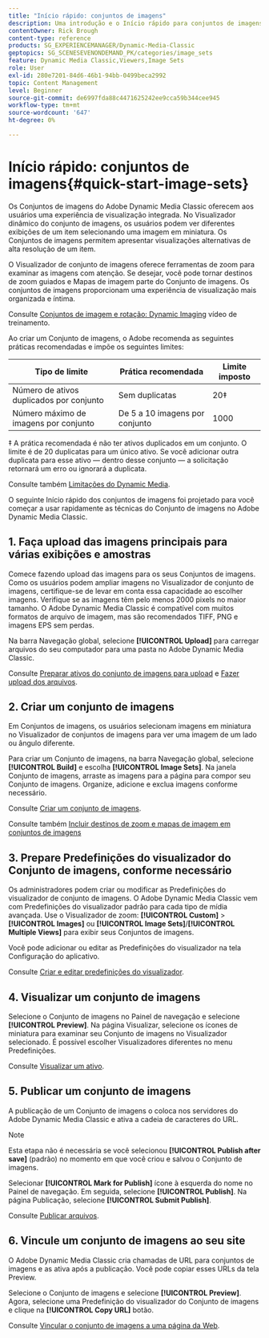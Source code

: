 ```yaml
---
title: "Início rápido: conjuntos de imagens"
description: Uma introdução e o Início rápido para conjuntos de imagens para ajudar você a começar a usar rapidamente as técnicas do Conjunto de imagens no Adobe Dynamic Media Classic.
contentOwner: Rick Brough
content-type: reference
products: SG_EXPERIENCEMANAGER/Dynamic-Media-Classic
geptopics: SG_SCENESEVENONDEMAND_PK/categories/image_sets
feature: Dynamic Media Classic,Viewers,Image Sets
role: User
exl-id: 280e7201-84d6-46b1-94bb-0499beca2992
topic: Content Management
level: Beginner
source-git-commit: de6997fda88c4471625242ee9cca59b344cee945
workflow-type: tm+mt
source-wordcount: '647'
ht-degree: 0%

---
```


# Início rápido: conjuntos de imagens{#quick-start-image-sets}

Os Conjuntos de imagens do Adobe Dynamic Media Classic oferecem aos usuários uma experiência de visualização integrada. No Visualizador dinâmico do conjunto de imagens, os usuários podem ver diferentes exibições de um item selecionando uma imagem em miniatura. Os Conjuntos de imagens permitem apresentar visualizações alternativas de alta resolução de um item.

O Visualizador de conjunto de imagens oferece ferramentas de zoom para examinar as imagens com atenção. Se desejar, você pode tornar destinos de zoom guiados e Mapas de imagem parte do Conjunto de imagens. Os conjuntos de imagens proporcionam uma experiência de visualização mais organizada e íntima.

Consulte [Conjuntos de imagem e rotação: Dynamic Imaging](https://s7d5.scene7.com/s7viewers/html5/VideoViewer.html?videoserverurl=https://s7d5.scene7.com/is/content/&amp;emailurl=https://s7d5.scene7.com/s7/emailFriend&amp;serverUrl=https://s7d5.scene7.com/is/image/&amp;config=Scene7SharedAssets/Universal_HTML5_Video&amp;contenturl=https://s7d5.scene7.com/skins/&amp;asset=S7tutorials/556_Image%20&amp;%20Spin%20Sets_converted%20renamed_Dynamic%20Imaging-AVS) vídeo de treinamento.

Ao criar um Conjunto de imagens, o Adobe recomenda as seguintes práticas recomendadas e impõe os seguintes limites:

| Tipo de limite | Prática recomendada | Limite imposto |
| --- | --- | --- |
| Número de ativos duplicados por conjunto | Sem duplicatas | 20‡ |
| Número máximo de imagens por conjunto | De 5 a 10 imagens por conjunto | 1000 |

‡ A prática recomendada é não ter ativos duplicados em um conjunto. O limite é de 20 duplicatas para um único ativo. Se você adicionar outra duplicata para esse ativo — dentro desse conjunto — a solicitação retornará um erro ou ignorará a duplicata.

Consulte também [Limitações do Dynamic Media](/help/using/limitations.md).

O seguinte Início rápido dos conjuntos de imagens foi projetado para você começar a usar rapidamente as técnicas do Conjunto de imagens no Adobe Dynamic Media Classic.

## 1. Faça upload das imagens principais para várias exibições e amostras

Comece fazendo upload das imagens para os seus Conjuntos de imagens. Como os usuários podem ampliar imagens no Visualizador de conjunto de imagens, certifique-se de levar em conta essa capacidade ao escolher imagens. Verifique se as imagens têm pelo menos 2000 pixels no maior tamanho. O Adobe Dynamic Media Classic é compatível com muitos formatos de arquivo de imagem, mas são recomendados TIFF, PNG e imagens EPS sem perdas.

Na barra Navegação global, selecione **[!UICONTROL Upload]** para carregar arquivos do seu computador para uma pasta no Adobe Dynamic Media Classic.

Consulte [Preparar ativos do conjunto de imagens para upload](preparing-image-set-assets-upload.md#preparing-image-set-assets-for-upload) e [Fazer upload dos arquivos](uploading-files.md#uploading-your-files).

## 2. Criar um conjunto de imagens

Em Conjuntos de imagens, os usuários selecionam imagens em miniatura no Visualizador de conjuntos de imagens para ver uma imagem de um lado ou ângulo diferente.

Para criar um Conjunto de imagens, na barra Navegação global, selecione **[!UICONTROL Build]** e escolha **[!UICONTROL Image Sets]**. Na janela Conjunto de imagens, arraste as imagens para a página para compor seu Conjunto de imagens. Organize, adicione e exclua imagens conforme necessário.

Consulte [Criar um conjunto de imagens](creating-image-set.md#creating-an-image-set).

Consulte também [Incluir destinos de zoom e mapas de imagem em conjuntos de imagens](/help/using/including-zoom-targets-image-maps-image-sets.md)

## 3. Prepare Predefinições do visualizador do Conjunto de imagens, conforme necessário

Os administradores podem criar ou modificar as Predefinições do visualizador de conjunto de imagens. O Adobe Dynamic Media Classic vem com Predefinições do visualizador padrão para cada tipo de mídia avançada. Use o Visualizador de zoom: **[!UICONTROL Custom]** > **[!UICONTROL Images]** ou **[!UICONTROL Image Sets]**/**[!UICONTROL Multiple Views]** para exibir seus Conjuntos de imagens.

Você pode adicionar ou editar as Predefinições do visualizador na tela Configuração do aplicativo.

Consulte [Criar e editar predefinições do visualizador](application-setup.md#adding-and-editing-viewer-presets).

## 4. Visualizar um conjunto de imagens

Selecione o Conjunto de imagens no Painel de navegação e selecione **[!UICONTROL Preview]**. Na página Visualizar, selecione os ícones de miniatura para examinar seu Conjunto de imagens no Visualizador selecionado. É possível escolher Visualizadores diferentes no menu Predefinições.

Consulte [Visualizar um ativo](previewing-asset.md#previewing-an-asset).

## 5. Publicar um conjunto de imagens

A publicação de um Conjunto de imagens o coloca nos servidores do Adobe Dynamic Media Classic e ativa a cadeia de caracteres do URL.

>[!NOTE]
>
>Esta etapa não é necessária se você selecionou **[!UICONTROL Publish after save]** (padrão) no momento em que você criou e salvou o Conjunto de imagens.

Selecionar **[!UICONTROL Mark for Publish]** ícone à esquerda do nome no Painel de navegação. Em seguida, selecione **[!UICONTROL Publish]**. Na página Publicação, selecione **[!UICONTROL Submit Publish]**.

Consulte [Publicar arquivos](publishing-files.md#publishing-files).

## 6. Vincule um conjunto de imagens ao seu site

O Adobe Dynamic Media Classic cria chamadas de URL para conjuntos de imagens e as ativa após a publicação. Você pode copiar esses URLs da tela Preview.

Selecione o Conjunto de imagens e selecione **[!UICONTROL Preview]**. Agora, selecione uma Predefinição do visualizador do Conjunto de imagens e clique na **[!UICONTROL Copy URL]** botão.

Consulte [Vincular o conjunto de imagens a uma página da Web](linking-image-set-web-page.md#linking-an-image-set-to-a-web-page).
